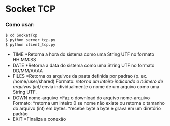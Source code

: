 # Socket TCP 
  ### Como usar:
```sh
$ cd SocketTcp
$ python server_tcp.py
$ python client_tcp.py
```
- TIME
*Retorna a hora do sistema como uma String UTF no formato HH:MM:SS
- DATE
*Retorna a data do sistema como uma String UTF no formato DD/MM/AAAA
- FILES
*Retorna os arquivos da pasta definida por padrao (p. ex. /home/user/shared)
Formato:
*retorna um inteiro indicando o número de arquivos (int)* envia individualmente o nome de um arquivo como uma String UTF.
- DOWN nome-arquivo
*Faz o download do arquivo nome-arquivo
Formato:
    *retorna um inteiro 0 se nome não existe ou retorna o tamanho do arquivo (int) em bytes.
    *recebe byte a byte e grava em um diretório padrão
- EXIT
*Finaliza a conexão
